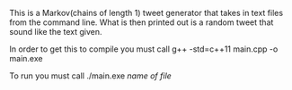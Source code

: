 This is a Markov(chains of length 1) tweet generator that takes in text files from the command line. 
What is then printed out is a random tweet that sound like the text given. 

In order to get this to compile you must call 
g++ -std=c++11 main.cpp -o main.exe

To run you must call 
./main.exe *name of file*

